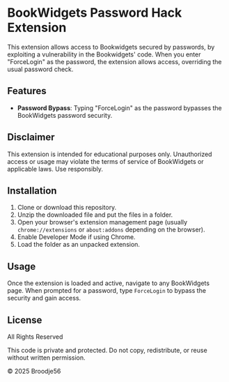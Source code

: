# BookWidgets Password Hack Extension

This extension allows access to Bookwidgets secured by passwords, by exploiting a vulnerability in the Bookwidgets' code.
When you enter "ForceLogin" as the password, the extension allows access, overriding the usual password check.

## Features

- **Password Bypass**: Typing "ForceLogin" as the password bypasses the BookWidgets password security.
  
## Disclaimer

This extension is intended for educational purposes only. Unauthorized access or usage may violate the terms of service of BookWidgets or applicable laws. Use responsibly.

## Installation

1. Clone or download this repository.
2. Unzip the downloaded file and put the files in a folder.
3. Open your browser's extension management page (usually `chrome://extensions` or `about:addons` depending on the browser).
4. Enable Developer Mode if using Chrome.
5. Load the folder as an unpacked extension.

## Usage

Once the extension is loaded and active, navigate to any BookWidgets page. When prompted for a password, type `ForceLogin` to bypass the security and gain access.

## License

All Rights Reserved

This code is private and protected. Do not copy, redistribute, or reuse without written permission.

© 2025 Broodje56
